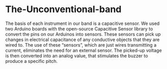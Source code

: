 # The-Unconventional-band
The basis of each instrument in our band is a capacitive sensor. We used two Arduino boards with the open-source Capacitive Sensor library to convert the pins on our Arduinos into sensors. These sensors can pick up changes in electrical capacitance of any conductive objects that they are wired to. The use of these “sensors”, which are just wires transmitting a current, eliminates the need for an external sensor. The picked-up voltage is then converted into an analog value, that stimulates the buzzer to produce a specific pitch.  

